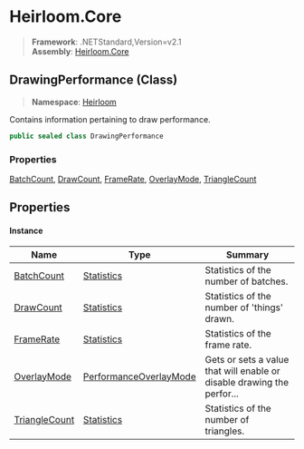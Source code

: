 # Heirloom.Core

> **Framework**: .NETStandard,Version=v2.1  
> **Assembly**: [Heirloom.Core][0]

## DrawingPerformance (Class)

> **Namespace**: [Heirloom][0]

Contains information pertaining to draw performance.

```cs
public sealed class DrawingPerformance
```

### Properties

[BatchCount][1], [DrawCount][2], [FrameRate][3], [OverlayMode][4], [TriangleCount][5]

## Properties

#### Instance

| Name               | Type                        | Summary                                                                |
|--------------------|-----------------------------|------------------------------------------------------------------------|
| [BatchCount][1]    | [Statistics][6]             | Statistics of the number of batches.                                   |
| [DrawCount][2]     | [Statistics][6]             | Statistics of the number of 'things' drawn.                            |
| [FrameRate][3]     | [Statistics][6]             | Statistics of the frame rate.                                          |
| [OverlayMode][4]   | [PerformanceOverlayMode][7] | Gets or sets a value that will enable or disable drawing the perfor... |
| [TriangleCount][5] | [Statistics][6]             | Statistics of the number of triangles.                                 |

[0]: ../../Heirloom.Core.md
[1]: DrawingPerformance/BatchCount.md
[2]: DrawingPerformance/DrawCount.md
[3]: DrawingPerformance/FrameRate.md
[4]: DrawingPerformance/OverlayMode.md
[5]: DrawingPerformance/TriangleCount.md
[6]: Statistics.md
[7]: PerformanceOverlayMode.md
